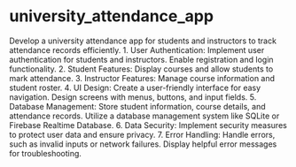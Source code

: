 # university_attendance_app

Develop a university attendance app for students and instructors to track attendance records efficiently.
1.
User Authentication: Implement user authentication for students and instructors. Enable registration and login functionality.
2.
Student Features: Display courses and allow students to mark attendance.
3.
Instructor Features: Manage course information and student roster.
4.
UI Design: Create a user-friendly interface for easy navigation. Design screens with menus, buttons, and input fields.
5.
Database Management: Store student information, course details, and attendance records. Utilize a database management system like SQLite or Firebase Realtime Database.
6.
Data Security: Implement security measures to protect user data and ensure privacy.
7.
Error Handling: Handle errors, such as invalid inputs or network failures. Display helpful error messages for troubleshooting.